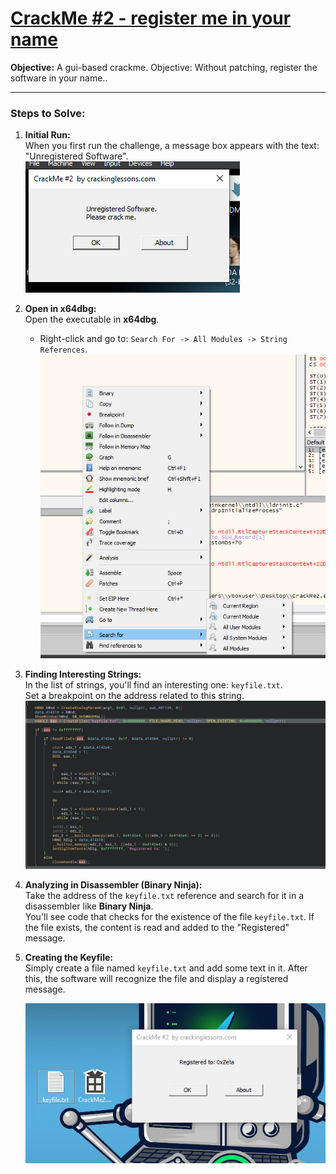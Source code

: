 
# [CrackMe #2 - register me in your name](https://crackmes.one/crackme/5e49547033c5d4439bb2db75)

**Objective:** A gui-based crackme. Objective: Without patching, register the software in your name..

---

### Steps to Solve:

1. **Initial Run:**  
   When you first run the challenge, a message box appears with the text: "Unregistered Software".  
   ![Initial Message Box](./1.png)

2. **Open in x64dbg:**  
   Open the executable in **x64dbg**.  
   - Right-click and go to: `Search For -> All Modules -> String References`.  
   ![String References](./2.png)

3. **Finding Interesting Strings:**  
   In the list of strings, you'll find an interesting one: `keyfile.txt`.  
   Set a breakpoint on the address related to this string.  
   ![Keyfile Breakpoint](./3.png)

4. **Analyzing in Disassembler (Binary Ninja):**  
   Take the address of the `keyfile.txt` reference and search for it in a disassembler like **Binary Ninja**.  
   You'll see code that checks for the existence of the file `keyfile.txt`. If the file exists, the content is read and added to the "Registered" message.

5. **Creating the Keyfile:**  
   Simply create a file named `keyfile.txt` and add some text in it. After this, the software will recognize the file and display a registered message.

   ![Code Checking Keyfile](./4.png)

